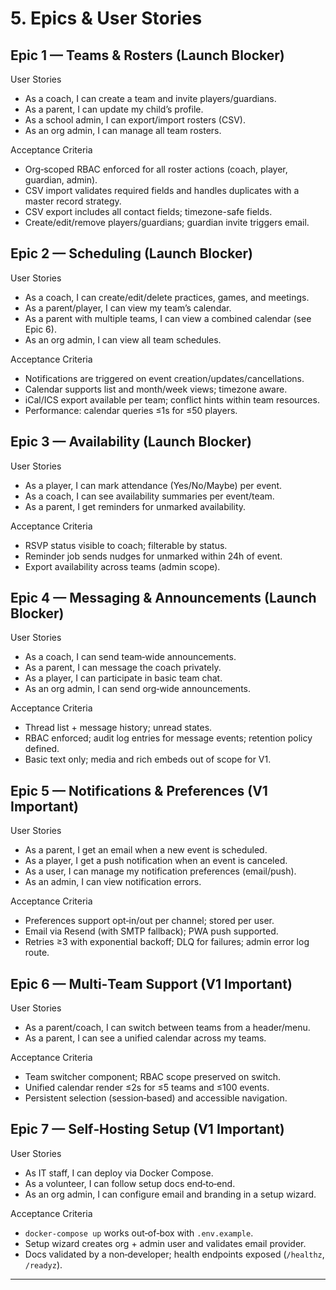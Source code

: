# 5. Epics & User Stories

## Epic 1 — Teams & Rosters (Launch Blocker)

User Stories

- As a coach, I can create a team and invite players/guardians.
- As a parent, I can update my child’s profile.
- As a school admin, I can export/import rosters (CSV).
- As an org admin, I can manage all team rosters.

Acceptance Criteria

- Org‑scoped RBAC enforced for all roster actions (coach, player, guardian,
  admin).
- CSV import validates required fields and handles duplicates with a master
  record strategy.
- CSV export includes all contact fields; timezone-safe fields.
- Create/edit/remove players/guardians; guardian invite triggers email.

## Epic 2 — Scheduling (Launch Blocker)

User Stories

- As a coach, I can create/edit/delete practices, games, and meetings.
- As a parent/player, I can view my team’s calendar.
- As a parent with multiple teams, I can view a combined calendar (see Epic 6).
- As an org admin, I can view all team schedules.

Acceptance Criteria

- Notifications are triggered on event creation/updates/cancellations.
- Calendar supports list and month/week views; timezone aware.
- iCal/ICS export available per team; conflict hints within team resources.
- Performance: calendar queries ≤1s for ≤50 players.

## Epic 3 — Availability (Launch Blocker)

User Stories

- As a player, I can mark attendance (Yes/No/Maybe) per event.
- As a coach, I can see availability summaries per event/team.
- As a parent, I get reminders for unmarked availability.

Acceptance Criteria

- RSVP status visible to coach; filterable by status.
- Reminder job sends nudges for unmarked within 24h of event.
- Export availability across teams (admin scope).

## Epic 4 — Messaging & Announcements (Launch Blocker)

User Stories

- As a coach, I can send team‑wide announcements.
- As a parent, I can message the coach privately.
- As a player, I can participate in basic team chat.
- As an org admin, I can send org‑wide announcements.

Acceptance Criteria

- Thread list + message history; unread states.
- RBAC enforced; audit log entries for message events; retention policy defined.
- Basic text only; media and rich embeds out of scope for V1.

## Epic 5 — Notifications & Preferences (V1 Important)

User Stories

- As a parent, I get an email when a new event is scheduled.
- As a player, I get a push notification when an event is canceled.
- As a user, I can manage my notification preferences (email/push).
- As an admin, I can view notification errors.

Acceptance Criteria

- Preferences support opt‑in/out per channel; stored per user.
- Email via Resend (with SMTP fallback); PWA push supported.
- Retries ≥3 with exponential backoff; DLQ for failures; admin error log route.

## Epic 6 — Multi‑Team Support (V1 Important)

User Stories

- As a parent/coach, I can switch between teams from a header/menu.
- As a parent, I can see a unified calendar across my teams.

Acceptance Criteria

- Team switcher component; RBAC scope preserved on switch.
- Unified calendar render ≤2s for ≤5 teams and ≤100 events.
- Persistent selection (session‑based) and accessible navigation.

## Epic 7 — Self‑Hosting Setup (V1 Important)

User Stories

- As IT staff, I can deploy via Docker Compose.
- As a volunteer, I can follow setup docs end‑to‑end.
- As an org admin, I can configure email and branding in a setup wizard.

Acceptance Criteria

- `docker-compose up` works out‑of‑box with `.env.example`.
- Setup wizard creates org + admin user and validates email provider.
- Docs validated by a non‑developer; health endpoints exposed (`/healthz`,
  `/readyz`).

---
